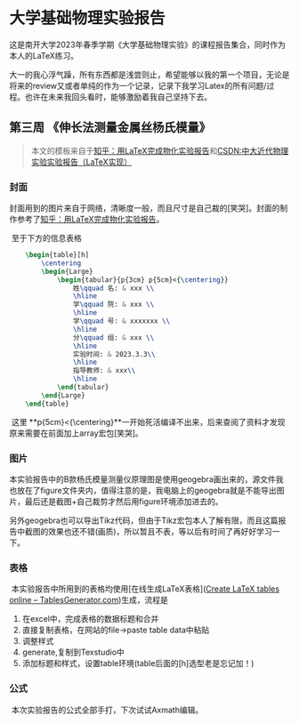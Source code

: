 # 大学基础物理实验报告

这是南开大学2023年春季学期《大学基础物理实验》的课程报告集合，同时作为本人的LaTeX练习。

大一的我心浮气躁，所有东西都是浅尝则止，希望能够以我的第一个项目，无论是将来的review又或者单纯的作为一个记录，记录下我学习Latex的所有问题/过程。也许在未来我回头看时，能够激励着我自己坚持下去。

## 第三周 《伸长法测量金属丝杨氏模量》

> 本文的模板来自于[知乎：用LaTeX完成物化实验报告](https://zhuanlan.zhihu.com/p/31311327)和[CSDN:中大近代物理实验实验报告（LaTeX实现）](https://blog.csdn.net/m0_49180353/article/details/122735113)

### 封面

​		封面用到的图片来自于网络，清晰度一般，而且尺寸是自己裁的[笑哭]。封面的制作参考了[知乎：用LaTeX完成物化实验报告](https://zhuanlan.zhihu.com/p/31311327)。

​		至于下方的信息表格

```latex
	\begin{table}[h] 
		\centering	
		\begin{Large} 
			\begin{tabular}{p{3cm} p{5cm}<{\centering}}
				姓\qquad 名: & xxx \\
				\hline
				学\qquad 院: & xxx \\
				\hline
				学\qquad 号: & xxxxxxx \\
				\hline
				分\qquad 组: & xxx \\
				\hline
				实验时间: & 2023.3.3\\
				\hline
				指导教师: & xxx\\
				\hline
			\end{tabular}
		\end{Large}
	\end{table}
```

​		这里 **p{5cm}<{\centering}**一开始死活编译不出来，后来查阅了资料才发现原来需要在前面加上array宏包[笑哭]。

### 图片

​		本实验报告中的B款杨氏模量测量仪原理图是使用geogebra画出来的，源文件我也放在了figure文件夹内，值得注意的是，我电脑上的geogebra就是不能导出图片，最后还是截图+自己裁剪才然后用figure环境添加进去的。

​		另外geogebra也可以导出Tikz代码，但由于Tikz宏包本人了解有限，而且这篇报告中截图的效果也还不错(画质)，所以暂且不表，等以后有时间了再好好学习一下。

### 表格

​		本实验报告中所用到的表格均使用[在线生成LaTeX表格]([Create LaTeX tables online – TablesGenerator.com](https://www.tablesgenerator.com/))生成，流程是

1. 在excel中，完成表格的数据标题和合并
2. 直接复制表格，在网站的file->paste table data中粘贴
3. 调整样式
4. generate,复制到Texstudio中
5. 添加标题和样式，设置table环境(table后面的[h]选型老是忘记加！)

### 公式

​	本次实验报告的公式全部手打，下次试试Axmath编辑。

